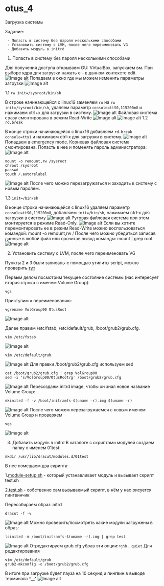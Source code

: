 # otus_4
Загрузка системы

   Задание:
    
     - Попасть в систему без пароля несколькими способами
     - Установить систему с LVM, после чего переименовать VG
     - Добавить модуль в initrd
     
1. Попасть в систему без пароля несколькими способами

Для получения доступа открываем GUI VirtualBox, запускаем вм. При выборе ядра для загрузки нажать e - в данном контексте edit.
![Image alt](https://github.com/Edo1993/otus_4/raw/master/1.png)
Попадаем в окно где мы можем изменить параметры загрузки
![Image alt](https://github.com/Edo1993/otus_4/raw/master/2.png)

  1.1 ```rw init=/sysroot/bin/sh```
  
В строке начинающейся с linux16 заменяем ```ro``` на ```rw init=/sysroot/bin/sh```, удаляем параметр ```console=ttS0,115200n8``` и нажимаем сtrl+x для загрузки в систему.
![Image alt](https://github.com/Edo1993/otus_4/raw/master/sysr1.png)
Файловая система сразу смонтирована в режим Read-Write
![Image alt](https://github.com/Edo1993/otus_4/raw/master/sysr2.png)
![Image alt](https://github.com/Edo1993/otus_4/raw/master/sysr3.png)
  1.2 ```rd.break```
  
В конце строки начинающейся с linux16 добавляем ```rd.break console=tty1``` и нажимаем сtrl-x для загрузки в систему.
![Image alt](https://github.com/Edo1993/otus_4/raw/master/2.png)
Попадаем в emergency mode. Корневая файловая система смонтирована. Попасть в нее и поменять пароль администратора:
![Image alt](https://github.com/Edo1993/otus_4/raw/master/3.png)
```
mount -o remount,rw /sysroot
chroot /sysroot
passwd
touch /.autorelabel
```
![Image alt](https://github.com/Edo1993/otus_4/raw/master/4.png)
После чего можно перезагружаться и заходить в систему с новым паролем.

  1.3 ```init=/bin/sh```
  
В конце строки начинающейся с linux16 удаляем параметр ```console=ttS0,115200n8```, добавляем ```init=/bin/sh```,
нажимаем сtrl-x для загрузки в систему
![Image alt](https://github.com/Edo1993/otus_4/raw/master/s1.png)
Рутовая файловая система при этом монтируется в режиме Read-Only.
![Image alt](https://github.com/Edo1993/otus_4/raw/master/s2.png)
Если вы хотите перемонтировать ее в режим Read-Write можно воспользоваться командой:
mount -o remount,rw /
После чего можно убедиться записав данные в любой файл или прочитав вывод команды:
mount | grep root
![Image alt](https://github.com/Edo1993/otus_4/raw/master/s3.png)


2. Установить систему с LVM, после чего переименовать VG

Пункты 2 и 3 были записаны с помощью утилиты script, можно проверить [тут](https://gist.github.com/lalbrekht/e51b2580b47bb5a150bd1a002f16ae85)

Первым делом посмотрим текущее состояние системы (нас интересует вторая строка с именем Volume Group):
```
vgs
```
Приступим к переименованию:
```
vgrename VolGroup00 OtusRoot
```
![Image alt](https://github.com/Edo1993/otus_4/raw/master/21.png)

Далее правим /etc/fstab, /etc/default/grub, /boot/grub2/grub.cfg.
```
vim /etc/fstab
```
![Image alt](https://github.com/Edo1993/otus_4/raw/master/22.png)
```
vim /etc/default/grub
```
![Image alt](https://github.com/Edo1993/otus_4/raw/master/23.png)
Для правки /boot/grub2/grub.cfg используем sed
```
cat /boot/grub2/grub.cfg | grep VolGroup00
sed -i 's/VolGroup00/OtusRoot/g' /boot/grub2/grub.cfg
```
![Image alt](https://github.com/Edo1993/otus_4/raw/master/24.png)
Пересоздаем initrd image, чтобы он знал новое название Volume Group:
```
mkinitrd -f -v /boot/initramfs-$(uname -r).img $(uname -r)
```
![Image alt](https://github.com/Edo1993/otus_4/raw/master/26.png)
После чего можем перезагружаемся с новым именем Volume Group и проверяем
```
vgs
```
![Image alt](https://github.com/Edo1993/otus_4/raw/master/25.png)


3. Добавить модуль в initrd
В каталоге с скриптами модулей создаем папку с именем 01test:
```
mkdir /usr/lib/dracut/modules.d/01test
```
В нее помещаем два скрипта:

1.[module-setup.sh](https://gist.github.com/lalbrekht/e51b2580b47bb5a150bd1a002f16ae85) - который устанавливает модуль и вызывает скрипт test.sh

2.[test.sh](https://gist.github.com/lalbrekht/ac45d7a6c6856baea348e64fac43faf0) - собственно сам вызываемый скрипт, в нём у нас рисуется пингвинчик

Пересобираем образ initrd
```
dracut -f -v
```
![Image alt](https://github.com/Edo1993/otus_4/raw/master/31.png)
Можно проверить/посмотреть какие модули загружены в образ:
```
lsinitrd -m /boot/initramfs-$(uname -r).img | grep test
```
![Image alt](https://github.com/Edo1993/otus_4/raw/master/32.png)
Отредактируем grub.cfg убрав эти опции:```rghb, quiet```
Для редактирования
```
vim /etc/default/grub
grub2-mkconfig -o /boot/grub2/grub.cfg
```

В итоге при загрузке будет пауза на 10 секунд и пингвин в выводе терминала ^__^
![Image alt](https://github.com/Edo1993/otus_4/raw/master/33.png)
